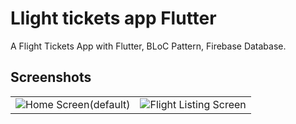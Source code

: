 # Llight tickets app Flutter

A Flight Tickets App with Flutter, BLoC Pattern, Firebase Database.


## Screenshots
<table style={border:"none"}><tr>
    <td><img src="https://github.com/TechieBlossom/flightapp/blob/master/screenshots/home_screen_1.png" alt="Home Screen(default)"/></td>
    <td><img src="https://github.com/TechieBlossom/flightapp/blob/master/screenshots/flight_list_screen.png" alt="Flight Listing Screen"/></td>
  </tr>
</table>

